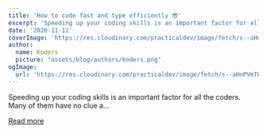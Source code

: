 ```yaml
---
title: 'How to code fast and type efficiently 😎'
excerpt: 'Speeding up your coding skills is an important factor for all the coders. Many of them have no clue a...'
date: '2020-11-12'
coverImage: 'https://res.cloudinary.com/practicaldev/image/fetch/s--aHnPVmTW--/c_imagga_scale,f_auto,fl_progressive,h_420,q_auto,w_1000/https://dev-to-uploads.s3.amazonaws.com/i/mydgml5zk7ba9ys85xmb.png'
author:
  name: Koders
  picture: "assets/blog/authors/koders.png"
ogImage:
  url: 'https://res.cloudinary.com/practicaldev/image/fetch/s--aHnPVmTW--/c_imagga_scale,f_auto,fl_progressive,h_420,q_auto,w_1000/https://dev-to-uploads.s3.amazonaws.com/i/mydgml5zk7ba9ys85xmb.png'
---
```


Speeding up your coding skills is an important factor for all the coders. Many of them have no clue a...

[Read more](https://dev.to/rahxuls/how-to-code-fast-and-type-efficiently-11fj)
